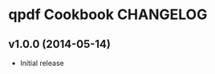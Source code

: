 qpdf Cookbook CHANGELOG
=======================

v1.0.0 (2014-05-14)
-------------------

* Initial release
